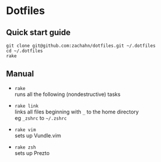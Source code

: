 # Dotfiles

## Quick start guide

```
git clone git@github.com:zachahn/dotfiles.git ~/.dotfiles
cd ~/.dotfiles
rake
```

## Manual

- `rake`  
  runs all the following (nondestructive) tasks

- `rake link`  
  links all files beginning with `_` to the home directory  
  eg `_zshrc` to `~/.zshrc`

- `rake vim`  
  sets up Vundle.vim

- `rake zsh`  
  sets up Prezto
